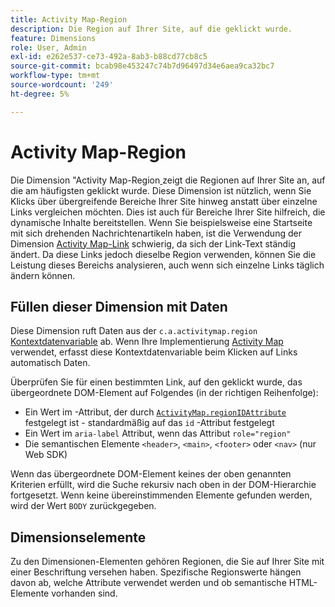 ```yaml
---
title: Activity Map-Region
description: Die Region auf Ihrer Site, auf die geklickt wurde.
feature: Dimensions
role: User, Admin
exl-id: e262e537-ce73-492a-8ab3-b88cd77cb8c5
source-git-commit: bcab98e453247c74b7d96497d34e6aea9ca32bc7
workflow-type: tm+mt
source-wordcount: '249'
ht-degree: 5%

---
```


# Activity Map-Region

Die Dimension &quot;Activity Map-Region[ ](overview.md) zeigt die Regionen auf Ihrer Site an, auf die am häufigsten geklickt wurde. Diese Dimension ist nützlich, wenn Sie Klicks über übergreifende Bereiche Ihrer Site hinweg anstatt über einzelne Links vergleichen möchten. Dies ist auch für Bereiche Ihrer Site hilfreich, die dynamische Inhalte bereitstellen. Wenn Sie beispielsweise eine Startseite mit sich drehenden Nachrichtenartikeln haben, ist die Verwendung der Dimension [Activity Map-Link](activity-map-link.md) schwierig, da sich der Link-Text ständig ändert. Da diese Links jedoch dieselbe Region verwenden, können Sie die Leistung dieses Bereichs analysieren, auch wenn sich einzelne Links täglich ändern können.

## Füllen dieser Dimension mit Daten

Diese Dimension ruft Daten aus der `c.a.activitymap.region` [Kontextdatenvariable](/help/implement/vars/page-vars/contextdata.md) ab. Wenn Ihre Implementierung [Activity Map](/help/analyze/activity-map/overview.md) verwendet, erfasst diese Kontextdatenvariable beim Klicken auf Links automatisch Daten.

Überprüfen Sie für einen bestimmten Link, auf den geklickt wurde, das übergeordnete DOM-Element auf Folgendes (in der richtigen Reihenfolge):

* Ein Wert im -Attribut, der durch [`ActivityMap.regionIDAttribute`](/help/implement/vars/config-vars/activitymap-regionidattribute.md) festgelegt ist - standardmäßig auf das `id` -Attribut festgelegt
* Ein Wert im `aria-label` Attribut, wenn das Attribut `role="region"`
* Die semantischen Elemente `<header>`, `<main>`, `<footer>` oder `<nav>` (nur Web SDK)

Wenn das übergeordnete DOM-Element keines der oben genannten Kriterien erfüllt, wird die Suche rekursiv nach oben in der DOM-Hierarchie fortgesetzt. Wenn keine übereinstimmenden Elemente gefunden werden, wird der Wert `BODY` zurückgegeben.

## Dimensionselemente

Zu den Dimensionen-Elementen gehören Regionen, die Sie auf Ihrer Site mit einer Beschriftung versehen haben. Spezifische Regionswerte hängen davon ab, welche Attribute verwendet werden und ob semantische HTML-Elemente vorhanden sind.
